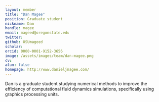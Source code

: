 ```yaml
---
layout: member
title: "Dan Magee"
position: Graduate student
nickname: Dan
handle: magee
email: mageed@oregonstate.edu
twitter:
github: OSUmageed
scholar:
orcid: 0000-0001-9152-3656
image: /assets/images/team/dan-magee.png
cv:
alum: false
homepage: http://www.danieljmagee.com/
---
```

Dan is a graduate student studying numerical methods to improve the efficiency of computational fluid dynamics simulations, specifically using graphics processing units.


[Oregon State University]: http://oregonstate.edu/
[School of Mechanical, Industrial, and Manufacturing Engineering]: http://mime.oregonstate.edu
